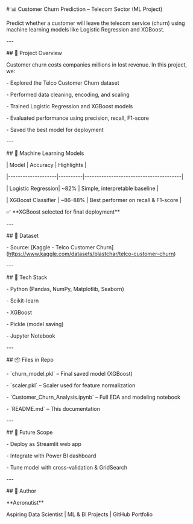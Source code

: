 \# 📊 Customer Churn Prediction – Telecom Sector (ML Project)

Predict whether a customer will leave the telecom service (churn) using machine learning models like Logistic Regression and XGBoost.

\---

\## 🚀 Project Overview

Customer churn costs companies millions in lost revenue. In this project, we:

\- Explored the Telco Customer Churn dataset

\- Performed data cleaning, encoding, and scaling

\- Trained Logistic Regression and XGBoost models

\- Evaluated performance using precision, recall, F1-score

\- Saved the best model for deployment

\---

\## 🧠 Machine Learning Models

| Model | Accuracy | Highlights |

|--------------------|----------|----------------------------------------|

| Logistic Regression| ~82% | Simple, interpretable baseline |

| XGBoost Classifier | ~86–88% | Best performer on recall & F1-score |

✅ \*\*XGBoost selected for final deployment\*\*

\---

\## 📁 Dataset

\- Source: \[Kaggle - Telco Customer Churn\](https://www.kaggle.com/datasets/blastchar/telco-customer-churn)

\---

\## 🧰 Tech Stack

\- Python (Pandas, NumPy, Matplotlib, Seaborn)

\- Scikit-learn

\- XGBoost

\- Pickle (model saving)

\- Jupyter Notebook

\---

\## 📦 Files in Repo

\- \`churn\_model.pkl\` – Final saved model (XGBoost)

\- \`scaler.pkl\` – Scaler used for feature normalization

\- \`Customer\_Churn\_Analysis.ipynb\` – Full EDA and modeling notebook

\- \`README.md\` – This documentation

\---

\## 🧪 Future Scope

\- Deploy as Streamlit web app

\- Integrate with Power BI dashboard

\- Tune model with cross-validation & GridSearch

\---

\## 🔐 Author

\*\*Aeronutist\*\*

Aspiring Data Scientist | ML & BI Projects | GitHub Portfolio